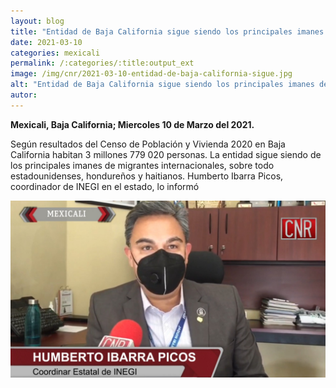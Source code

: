 ```yaml
---
layout: blog
title: "Entidad de Baja California sigue siendo los principales imanes de migrantes"
date: 2021-03-10
categories: mexicali
permalink: /:categories/:title:output_ext
image: /img/cnr/2021-03-10-entidad-de-baja-california-sigue.jpg
alt: "Entidad de Baja California sigue siendo los principales imanes de migrantes"
autor:
---
```


**Mexicali, Baja California; Miercoles 10 de Marzo del 2021.** 

Según resultados del Censo de Población y Vivienda 2020 en Baja California habitan 3 millones 779 020 personas. La entidad sigue siendo de los principales imanes de migrantes internacionales, sobre todo estadounidenses, hondureños y haitianos. Humberto Ibarra Picos, coordinador de INEGI en el estado, lo informó

<div id="carouselExampleSlidesOnly" class="carousel slide" data-ride="carousel">
  <div class="carousel-inner">
    <div class="carousel-item active">
       <img class="d-block w-100" src="/img/cnr/2021-03-10-entidad-de-baja-california-sigue.jpg" loading="lazy"  alt="Entidad de Baja California sigue siendo los principales imanes de migrantes">
    </div>
  </div>
</div>